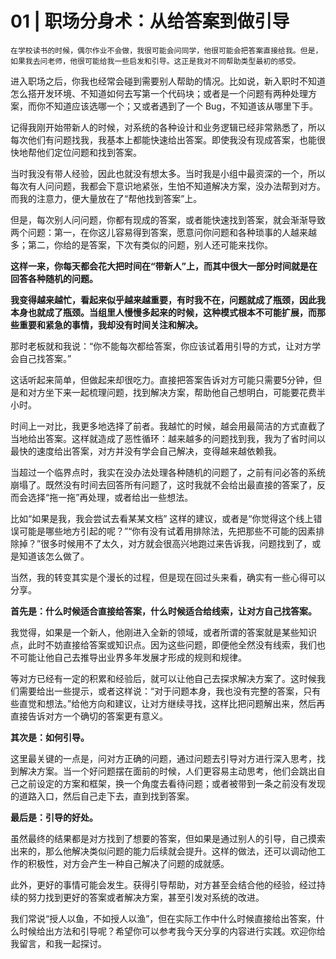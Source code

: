 # 01 | 职场分身术：从给答案到做引导

    在学校读书的时候，偶尔作业不会做，我很可能会问同学，他很可能会把答案直接给我。但是，如果我去问老师，他很可能给我一些启发和引导。这正是我对不同帮助类型最初的感受。

进入职场之后，你我也经常会碰到需要别人帮助的情况。比如说，新入职时不知道怎么搭开发环境、不知道如何去写第一个代码块；或者是一个问题有两种处理方案，而你不知道应该选哪一个；又或者遇到了一个 Bug，不知道该从哪里下手。

记得我刚开始带新人的时候，对系统的各种设计和业务逻辑已经非常熟悉了，所以每次他们有问题找我，我基本上都能快速给出答案。即使我没有现成答案，也能很快地帮他们定位问题和找到答案。

当时我没有带人经验，因此也就没有想太多。当时我是小组中最资深的一个，所以每次有人问问题，我都会下意识地紧张，生怕不知道解决方案，没办法帮到对方。而我的注意力，便大量放在了“帮他找到答案”上。

但是，每次别人问问题，你都有现成的答案，或者能快速找到答案，就会渐渐导致两个问题：第一，在你这儿容易得到答案，愿意问你问题和各种琐事的人越来越多；第二，你给的是答案，下次有类似的问题，别人还可能来找你。

**这样一来，你每天都会花大把时间在“带新人”上，而其中很大一部分时间就是在回答各种随机的问题。**

**我变得越来越忙，看起来似乎越来越重要，有时我不在，问题就成了瓶颈，因此我本身也就成了瓶颈。当组里人慢慢多起来的时候，这种模式根本不可能扩展，而那些重要和紧急的事情，我却没有时间关注和解决。**

那时老板就和我说：“你不能每次都给答案，你应该试着用引导的方式，让对方学会自己找答案。”

这话听起来简单，但做起来却很吃力。直接把答案告诉对方可能只需要5分钟，但是和对方坐下来一起梳理问题，找到解决方案，帮助他自己想明白，可能要花费半小时。

时间上一对比，我更多地选择了前者。我越忙的时候，越会用最简洁的方式直截了当地给出答案。这样就造成了恶性循环：越来越多的问题找到我，我为了省时间以最快的速度给出答案，对方并没有学会自己解决，变得越来越依赖我。

当超过一个临界点时，我实在没办法处理各种随机的问题了，之前有问必答的系统崩塌了。既然没有时间去回答所有问题了，这时我就不会给出最直接的答案了，反而会选择“拖一拖”再处理，或者给出一些想法。

比如“如果是我，我会尝试去看某某文档” 这样的建议，或者是“你觉得这个线上错误可能是哪些地方引起的呢？”“你有没有试着用排除法，先把那些不可能的因素排除掉？”很多时候用不了太久，对方就会很高兴地跑过来告诉我，问题找到了，或是知道该怎么做了。

当然，我的转变其实是个漫长的过程，但是现在回过头来看，确实有一些心得可以分享。

**首先是：什么时候适合直接给答案，什么时候适合给线索，让对方自己找答案。**

我觉得，如果是一个新人，他刚进入全新的领域，或者所谓的答案就是某些知识点，此时不妨直接给答案或知识点。因为这些问题，即便他全然没有线索，我们也不可能让他自己去推导出业界多年发展才形成的规则和规律。

等对方已经有一定的积累和经验后，就可以让他自己去探求解决方案了。这时候我们需要给出一些提示，或者这样说：“对于问题本身，我也没有完整的答案，只有些直觉和想法。”给他方向和建议，让对方继续寻找，这样比把问题解出来，然后再直接告诉对方一个确切的答案更有意义。

**其次是：如何引导。**

这里最关键的一点是，问对方正确的问题，通过问题去引导对方进行深入思考，找到解决方案。当一个好问题摆在面前的时候，人们更容易主动思考，他们会跳出自己之前设定的方案和框架，换一个角度去看待问题；或者被带到一条之前没有发现的道路入口，然后自己走下去，直到找到答案。

**最后是：引导的好处。**

虽然最终的结果都是对方找到了想要的答案，但如果是通过别人的引导，自己摸索出来的，那么他解决类似问题的能力后续就会提升。这样的做法，还可以调动他工作的积极性，对方会产生一种自己解决了问题的成就感。

此外，更好的事情可能会发生。获得引导帮助，对方甚至会结合他的经验，经过持续的努力找到更好的答案或者解决方案，甚至引发对系统的改进。

我们常说“授人以鱼，不如授人以渔”，但在实际工作中什么时候直接给出答案，什么时候给出方法和引导呢？希望你可以参考我今天分享的内容进行实践。欢迎你给我留言，和我一起探讨。
    